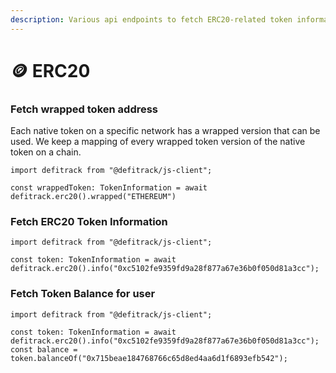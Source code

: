 ```yaml
---
description: Various api endpoints to fetch ERC20-related token information.
---
```


# 🪙 ERC20



### Fetch wrapped token address

Each native token on a specific network has a wrapped version that can be used. We keep a mapping of every wrapped token version of the native token on a chain.&#x20;

```
import defitrack from "@defitrack/js-client";

const wrappedToken: TokenInformation = await defitrack.erc20().wrapped("ETHEREUM")
```

### Fetch ERC20 Token Information

```
import defitrack from "@defitrack/js-client";

const token: TokenInformation = await defitrack.erc20().info("0xc5102fe9359fd9a28f877a67e36b0f050d81a3cc");
```

### Fetch Token  Balance for user

```
import defitrack from "@defitrack/js-client";

const token: TokenInformation = await defitrack.erc20().info("0xc5102fe9359fd9a28f877a67e36b0f050d81a3cc");
const balance = token.balanceOf("0x715beae184768766c65d8ed4aa6d1f6893efb542");
```
